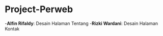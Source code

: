 # Project-Perweb
-**Alfin Rifaldy**: Desain Halaman Tentang 
-**Rizki Wardani**: Desain Halaman Kontak
